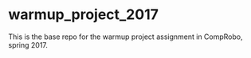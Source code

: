 # warmup_project_2017
This is the base repo for the warmup project assignment in CompRobo, spring 2017.
